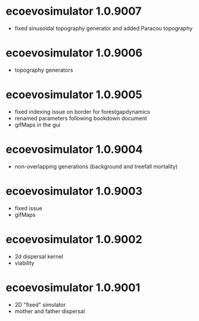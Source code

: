 # ecoevosimulator 1.0.9007
* fixed sinusoidal topography generator and added Paracou topography

# ecoevosimulator 1.0.9006
* topography generators

# ecoevosimulator 1.0.9005
* fixed indexing issue on border for forestgapdynamics
* renamed parameters following bookdown document
* gifMaps in the gui

# ecoevosimulator 1.0.9004
* non-overlapping generations (background and treefall mortality)

# ecoevosimulator 1.0.9003
* fixed issue
* gifMaps

# ecoevosimulator 1.0.9002
* 2d dispersal kernel
* viability

# ecoevosimulator 1.0.9001
* 2D "fixed" simulator
* mother and father dispersal
